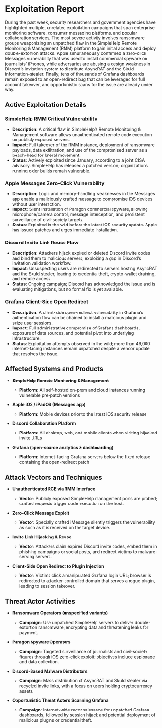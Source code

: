 # Exploitation Report

During the past week, security researchers and government agencies have highlighted multiple, unrelated exploitation campaigns that span enterprise monitoring software, consumer messaging platforms, and popular collaboration services. The most severe activity involves ransomware groups weaponizing an unpatched flaw in the SimpleHelp Remote Monitoring & Management (RMM) platform to gain initial access and deploy double-extortion attacks. Apple simultaneously confirmed a zero-click Messages vulnerability that was used to install commercial spyware on journalists’ iPhones, while adversaries are abusing a design weakness in Discord’s invitation system to distribute AsyncRAT and the Skuld information-stealer. Finally, tens of thousands of Grafana dashboards remain exposed to an open-redirect bug that can be leveraged for full account takeover, and opportunistic scans for the issue are already under way.

## Active Exploitation Details

### SimpleHelp RMM Critical Vulnerability
- **Description**: A critical flaw in SimpleHelp’s Remote Monitoring & Management software allows unauthenticated remote code execution on publicly exposed servers.  
- **Impact**: Full takeover of the RMM instance, deployment of ransomware payloads, data exfiltration, and use of the compromised server as a beach-head for lateral movement.  
- **Status**: Actively exploited since January, according to a joint CISA advisory. SimpleHelp has released a patched version; organizations running older builds remain vulnerable.  

### Apple Messages Zero-Click Vulnerability
- **Description**: Logic and memory-handling weaknesses in the Messages app enable a maliciously crafted message to compromise iOS devices without user interaction.  
- **Impact**: Silent installation of Paragon commercial spyware, allowing microphone/camera control, message interception, and persistent surveillance of civil-society targets.  
- **Status**: Exploited in the wild before the latest iOS security update. Apple has issued patches and urges immediate installation.  

### Discord Invite Link Reuse Flaw
- **Description**: Attackers hijack expired or deleted Discord invite codes and bind them to malicious servers, exploiting a gap in Discord’s invitation validation workflow.  
- **Impact**: Unsuspecting users are redirected to servers hosting AsyncRAT and the Skuld stealer, leading to credential theft, crypto-wallet draining, and remote access.  
- **Status**: Ongoing campaign; Discord has acknowledged the issue and is evaluating mitigations, but no formal fix is yet available.  

### Grafana Client-Side Open Redirect
- **Description**: A client-side open-redirect vulnerability in Grafana’s authentication flow can be chained to install a malicious plugin and seize user sessions.  
- **Impact**: Full administrative compromise of Grafana dashboards, exposure of data sources, and potential pivot into underlying infrastructure.  
- **Status**: Exploitation attempts observed in the wild; more than 46,000 internet-facing instances remain unpatched despite a vendor update that resolves the issue.  

## Affected Systems and Products

- **SimpleHelp Remote Monitoring & Management**  
  - **Platform**: All self-hosted on-prem and cloud instances running vulnerable pre-patch versions  

- **Apple iOS / iPadOS (Messages app)**  
  - **Platform**: Mobile devices prior to the latest iOS security release  

- **Discord Collaboration Platform**  
  - **Platform**: All desktop, web, and mobile clients when visiting hijacked invite URLs  

- **Grafana (open-source analytics & dashboarding)**  
  - **Platform**: Internet-facing Grafana servers below the fixed release containing the open-redirect patch  

## Attack Vectors and Techniques

- **Unauthenticated RCE via RMM Interface**  
  - **Vector**: Publicly exposed SimpleHelp management ports are probed; crafted requests trigger code execution on the host.  

- **Zero-Click Message Exploit**  
  - **Vector**: Specially crafted iMessage silently triggers the vulnerability as soon as it is received on the target device.  

- **Invite Link Hijacking & Reuse**  
  - **Vector**: Attackers claim expired Discord invite codes, embed them in phishing campaigns or social posts, and redirect victims to malware-serving servers.  

- **Client-Side Open Redirect to Plugin Injection**  
  - **Vector**: Victims click a manipulated Grafana login URL; browser is redirected to attacker-controlled domain that serves a rogue plugin, leading to session takeover.  

## Threat Actor Activities

- **Ransomware Operators (unspecified variants)**  
  - **Campaign**: Use unpatched SimpleHelp servers to deliver double-extortion ransomware, encrypting data and threatening leaks for payment.  

- **Paragon Spyware Operators**  
  - **Campaign**: Targeted surveillance of journalists and civil-society figures through iOS zero-click exploit; objectives include espionage and data collection.  

- **Discord-Based Malware Distributors**  
  - **Campaign**: Mass distribution of AsyncRAT and Skuld stealer via recycled invite links, with a focus on users holding cryptocurrency assets.  

- **Opportunistic Threat Actors Scanning Grafana**  
  - **Campaign**: Internet-wide reconnaissance for unpatched Grafana dashboards, followed by session hijack and potential deployment of malicious plugins or credential theft.